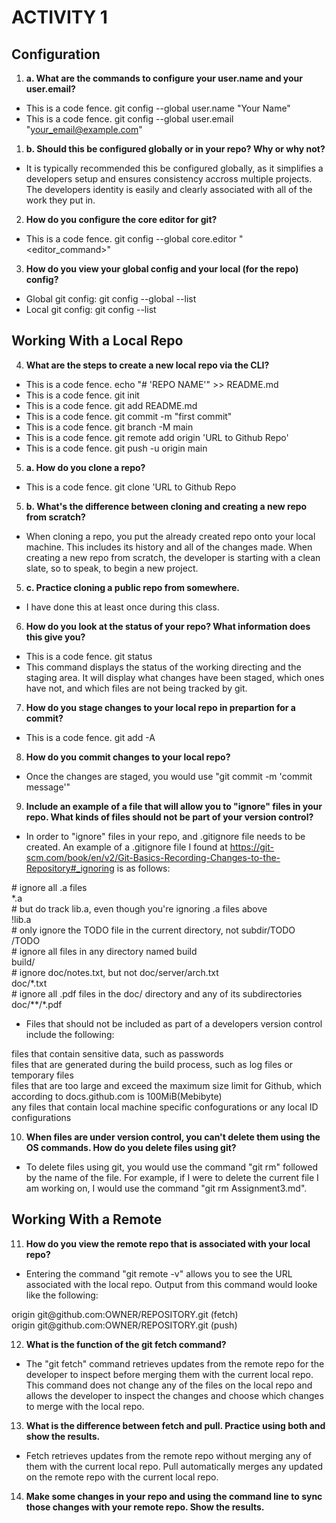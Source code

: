 # **ACTIVITY 1**
## Configuration
1. **a. What are the commands to configure your user.name and your user.email?**
* This is a code fence. git config --global user.name "Your Name"
* This is a code fence. git config --global user.email "your_email@example.com"
1. **b. Should this be configured globally or in your repo? Why or why not?**
* It is typically recommended this be configured globally, as it simplifies a developers setup and ensures consistency accross multiple projects. The developers identity is easily and clearly associated with all of the work they put in. 
2. **How do you configure the core editor for git?**
* This is a code fence. git config --global core.editor "<editor_command>"
3. **How do you view your global config and your local (for the repo) config?**
* Global git config: git config --global --list
* Local git config: git config --list

## Working With a Local Repo
4. **What are the steps to create a new local repo via the CLI?**
* This is a code fence. echo "# 'REPO NAME'" >> README.md
* This is a code fence. git init
* This is a code fence. git add README.md
* This is a code fence. git commit -m "first commit"
* This is a code fence. git branch -M main
* This is a code fence. git remote add origin 'URL to Github Repo'
* This is a code fence. git push -u origin main
5. **a. How do you clone a repo?** 
* This is a code fence. git clone 'URL to Github Repo
5. **b. What's the difference between cloning and creating a new repo from scratch?**
*  When cloning a repo, you put the already created repo onto your local machine. This includes its history and all of the changes made. When creating a new repo from scratch, the developer is starting with a clean slate, so to speak, to begin a new project.
5. **c. Practice cloning a public repo from somewhere.**
* I have done this at least once during this class.
6. **How do you look at the status of your repo? What information does this give you?**
* This is a code fence. git status
* This command displays the status of the working directing and the staging area. It will display what changes have been staged, which ones have not, and which files are not being tracked by git.
7. **How do you stage changes to your local repo in prepartion for a commit?**
* This is a code fence. git add -A
8. **How do you commit changes to your local repo?**
* Once the changes are staged, you would use "git commit -m 'commit message'"
9. **Include an example of a file that will allow you to "ignore" files in your repo. What kinds of files should not be part of your version control?**
* In order to "ignore" files in your repo, and .gitignore file needs to be created. An example of a .gitignore file I found at https://git-scm.com/book/en/v2/Git-Basics-Recording-Changes-to-the-Repository#_ignoring is as follows:  
<p># ignore all .a files<br>
*.a<br>  
# but do track lib.a, even though you're ignoring .a files above<br>
!lib.a<br>
# only ignore the TODO file in the current directory, not subdir/TODO<br>
/TODO<br>
# ignore all files in any directory named build<br>
build/<br>
# ignore doc/notes.txt, but not doc/server/arch.txt<br>
doc/*.txt<br>
# ignore all .pdf files in the doc/ directory and any of its subdirectories<br>
doc/**/*.pdf<p>

* Files that should not be included as part of a developers version control include the following:
<p>files that contain sensitive data, such as passwords<br>
files that are generated during the build process, such as log files or temporary files<br>
files that are too large and exceed the maximum size limit for Github, which according to docs.github.com is 100MiB(Mebibyte)<br>
any files that contain local machine specific confogurations or any local ID configurations<p>

10. **When files are under version control, you can't delete them using the OS commands. How do you delete files using git?**
* To delete files using git, you would use the command "git rm" followed by the name of the file. For example, if I were to delete the current file I am working on, I would use the command "git rm Assignment3.md".

## Working With a Remote
11. **How do you view the remote repo that is associated with your local repo?**
* Entering the command "git remote -v" allows you to see the URL associated with the local repo. Output from this command would looke like the following:
<p> origin  git@github.com:OWNER/REPOSITORY.git (fetch)<br>
 origin  git@github.com:OWNER/REPOSITORY.git (push)<p>
 
 12. **What is the function of the git fetch command?**
 *  The "git fetch" command retrieves updates from the remote repo for the developer to inspect before merging them with the current local repo. This command does not change any of the files on the local repo and allows the developer to inspect the changes and choose which changes to merge with the local repo.
 13. **What is the difference between fetch and pull. Practice using both and show the results.**
 * Fetch retrieves updates from the remote repo without merging any of them with the current local repo. Pull automatically merges any updated on the remote repo with the current local repo.
 14. **Make some changes in your repo and using the command line to sync those changes with your remote repo. Show the results.**
